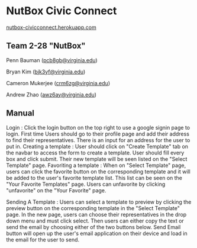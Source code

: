 # NutBox Civic Connect
[nutbox-civicconnect.herokuapp.com](https://nutbox-civicconnect.herokuapp.com)


## Team 2-28 "NutBox"
Penn Bauman (pcb8gb@virginia.edu)

Bryan Kim (bjk3yf@virginia.edu)

Cameron Mukerjee (crm6zg@virginia.edu)

Andrew Zhao (awz6ay@virginia.edu)

## Manual
Login : Click the login button on the top right to use a google signin page to login.
First time Users should go to their profile page and add their address to find their representatives. There is an input for an address for the user to put in. 
Creating a template : User should click on "Create Template" tab on the navbar to access the form to create a template. User should fill every box and click submit.
Their new template will be seen listed on the "Select Template" page. 
Favoriting a template : When on "Select Template" page, users can click the favorite button on the corresponding template and it will be added to the user's favorite template list. This list can be seen on the "Your Favorite Templates" page. Users can unfavorite by clicking "unfavorite" on the "Your Favorite" page.

Sending A Template : Users can select a template to preview by clicking the preview button on the corresponding template in the "Select Template" page. In the new page, users can choose their representatives in the drop down menu and must click select. Then users can either copy the text or send the email by choosing either of the two buttons below. Send Email button will open up the user's email application on their device and load in the email for the user to send.
